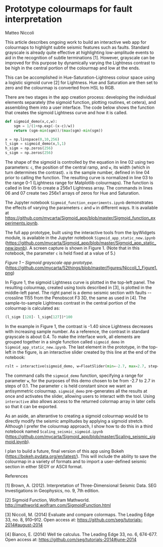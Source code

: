 # Prototype colourmaps for fault interpretation 

Matteo Niccoli

This article describes ongoing work to build an interactive web app for colourmaps to highlight subtle seismic features such as faults. Standard grayscale is already quite effective at highlighting low-amplitude events to aid in the recognition of subtle terminations [1]. However, grayscale can be improved for this purpose by dynamically varying the Lightness contrast to be high in the central portion of the colourmap and low at the ends.

This can be accomplished in Hue-Saturation-Lightness colour space using a logistic sigmoid curve [2] for Lightness. Hue and Saturation are then set to zero and the colourmap is converted from HSL to RGB. 

There are two stages in the app creation process: developing the individual elements separately (the sigmoid function, plotting routines, et cetera), and assembling them into a user interface. The code below shows the function that creates the sigmoid Lightness curve and how it is called.

```python
def sigmoid_demo(x,c,w):
    sgm = 1/(1+np.exp(-(x-c)/w))
    return (sgm-min(sgm))/(max(sgm)-min(sgm))

x = np.linspace(0,10,256)
l_sigm = sigmoid_demo(x,5,1)
h_sigm = np.zeros(256)
s_sigm = np.zeros(256)
```
   
The shape of the sigmoid is controlled by the equation in line 02 using two parameters: `c`, the position of the central ramp, and `w`, its width (which in turn determines the contrast). `x` is the sample number, defined in line 04 prior to calling the function. The resulting curve is normalized in line 03 to the range 0-1 (Lightness range for Matplotlib colourmaps). The function is called in line 05 to create a 256x1 Lightness array. The commands in lines 06 and 07 create two 256x1 arrays of zeros for Hue and Saturation.

The Jupyter notebook `Sigmoid_function_experiments.ipynb` demonstrates the effects of varying the parameters `c` and `w` in different ways. It is available at https://github.com/mycarta/Sigmoid_app/blob/master/Sigmoid_function_experiments.ipynb.

The full app prototype, built using the interactive tools from the IpyWidgets module, is available in the Jupyter notebook `Sigmoid_app_static_new.ipynb` (https://github.com/mycarta/Sigmoid_app/blob/master/Sigmoid_app_static_new.ipynb). A screen capture is shown in Figure 1. (Note that in this notebook, the parameter `c` is held fixed at a value of 5.)

_Figure 1 – Sigmoid grayscale app prototype._
(https://github.com/mycarta/52things/blob/master/figures/Niccoli_1_Figure1.png)

In Figure 1, the sigmoid Lightness curve is plotted in the top-left panel. The resulting colourmap, created using tools described in [3], is plotted in the middle-left panel. The right panel is a demo seismic section with faults -- crossline 1155 from the Penobscot F3 3D, the same as used in [4]. The sample-to-sample Lightness contrast in the central portion of the colourmap is calculated as:

```python
(l_sigm [128]- l_sigm[127])*100
```

In the example in Figure 1, the contrast is -1.40 since Lightness decreases with increasing sample number. As a reference, the contrast in standard grayscale is about 0.4. 
To make the interface work, all elements are grouped together in a single function called `sigmoid_demo` in `Sigmoid_app_static_new.ipynb`. The last element in the prototype, in the top-left in the figure, is an interactive slider created by this line at the end of the notebook:

```python
rslt = interactive(sigmoid_demo, w=FloatSlider(min=-2.7, max=2.7, step=0.1, value = 1))
```

The command calls the `sigmoid_demo` function, specifying a range for parameter `w`, for the purposes of this demo chosen to be from -2.7 to 2.7 in steps of 0.1. The parameter `c` is held constant since we want an antisymmetric colourmap. `sigmoid_demo` pre-generates all the results at once and activates the slider, allowing users to interact with the tool. Using `interactive` also allows access to the returned colormap array in later cells so that it can be exported.

As an aside, an alterantive to creating a sigmoid colourmap would be to directly modify the seismic amplitudes by applying a sigmoid stretch. Although I prefer the colourmap approach, I show how to do this in a third notebook named `Scaling_seismic_sigmoid.ipynb` (https://github.com/mycarta/Sigmoid_app/blob/master/Scaling_seismic_sigmoid.ipynb).

I plan to build a future, final version of this app using Bokeh (https://bokeh.pydata.org/en/latest/). This will include the ability to save the colourmap in a variety of formats and to import a user-defined seismic section in either SEGY or ASCII format.



References

[1] Brown, A. (2012). Interpretation of Three-Dimensional Seismic Data. SEG Investigations in Geophysics, no. 9, 7th edition.

[2] Sigmoid Function, Wolfram Mathworld. http://mathworld.wolfram.com/SigmoidFunction.html

[3] Niccoli, M. (2014) Evaluate and compare colormaps. The Leading Edge 33, no. 8, 910–912. Open access at: https://github.com/seg/tutorials-2014#august-2014

[4] Bianco, E. (2014) Well tie calculus. The Leading Edge 33, no. 6, 674-677. Open access at: https://github.com/seg/tutorials-2014#june-2014
